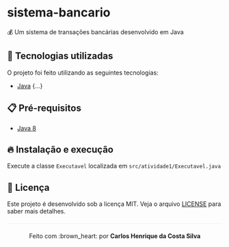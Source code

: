 # sistema-bancario
:moneybag: Um sistema de transações bancárias desenvolvido em Java

## :rocket: Tecnologias utilizadas 
O projeto foi feito utilizando as seguintes tecnologias:

- [Java](https://www.java.com/pt_BR/download/faq/java8.xml)
{...}

## :clipboard: Pré-requisitos

- [Java 8](https://www.java.com/pt_BR/download/faq/java8.xml)

## :fire: Instalação e execução
Execute a classe `Executavel` localizada em `src/atividade1/Executavel.java`

## :page_facing_up: Licença 
Este projeto é desenvolvido sob a licença MIT. Veja o arquivo [LICENSE](LICENSE.md) para saber mais detalhes.

<p align="center" style="margin-top: 20px; border-top: 1px solid #eee; padding-top: 20px;">Feito com :brown_heart: por <strong> Carlos Henrique da Costa Silva </strong> </p>

